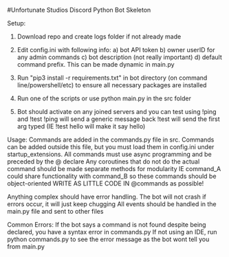#Unfortunate Studios Discord Python Bot Skeleton

Setup:

1) Download repo and create logs folder if not already made

2) Edit config.ini with following info:
    a) bot API token
    b) owner userID for any admin commands
    c) bot description (not really important)
    d) default command prefix. This can be made dynamic in main.py
    
3) Run "pip3 install -r requirements.txt" in bot directory (on command line/powershell/etc) to ensure all necessary packages are installed

3) Run one of the scripts or use python main.py in the src folder
4) Bot should activate on any joined servers and you can test using !ping and !test
      !ping will send a generic message back
      !test will send the first arg typed (IE !test hello will make it say hello)

Usage:
Commands are added in the commands.py file in src.
Commands can be added outside this file, but you must load them in config.ini under startup_extensions.
All commands must use async programming and be preceded by the @ declare
Any coroutines that do not do the actual command should be made separate methods for modularity
    IE command_A could share functionality with command_B so these commands should be object-oriented
    WRITE AS LITTLE CODE IN @commands as possible!

Anything complex should have error handling.  The bot will not crash if errors occur, it will just keep chugging
All events should be handled in the main.py file and sent to other files

Common Errors:
If the bot says a command is not found despite being declared, you have a syntax error in commands.py
If not using an IDE, run python commands.py to see the error message as the bot wont tell you from main.py
